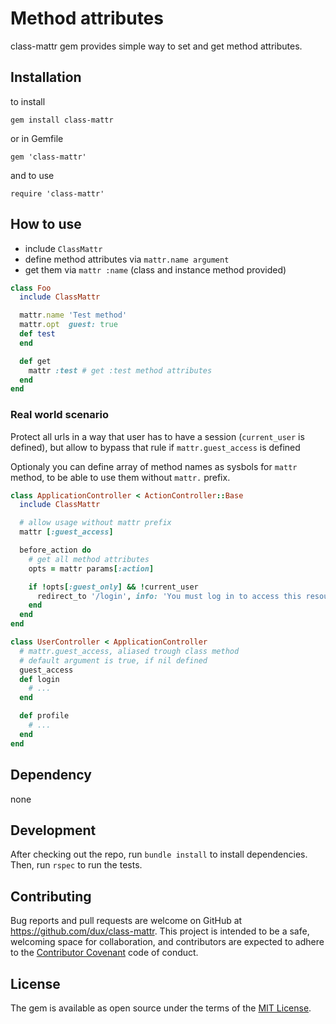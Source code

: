 # Method attributes

class-mattr gem provides simple way to set and get method attributes.

## Installation

to install

`gem install class-mattr`

or in Gemfile

`gem 'class-mattr'`

and to use

`require 'class-mattr'`

## How to use

* include `ClassMattr`
* define method attributes via `mattr.name argument`
* get them via `mattr :name` (class and instance method provided)

```ruby
class Foo
  include ClassMattr

  mattr.name 'Test method'
  mattr.opt  guest: true
  def test
  end

  def get
    mattr :test # get :test method attributes
  end
end
```

### Real world scenario

Protect all urls in a way that user has to have a session (`current_user` is defined),
but allow to bypass that rule if `mattr.guest_access` is defined

Optionaly you can define array of method names as sysbols for `mattr` method, to be able to use them without `mattr.` prefix. 

```ruby
class ApplicationController < ActionController::Base
  include ClassMattr

  # allow usage without mattr prefix
  mattr [:guest_access]

  before_action do
    # get all method attributes
    opts = mattr params[:action]

    if !opts[:guest_only] && !current_user
      redirect_to '/login', info: 'You must log in to access this resource'
    end
  end
end

class UserController < ApplicationController
  # mattr.guest_access, aliased trough class method
  # default argument is true, if nil defined
  guest_access
  def login
    # ...
  end

  def profile
    # ...
  end
end
```

## Dependency

none

## Development

After checking out the repo, run `bundle install` to install dependencies. Then, run `rspec` to run the tests.

## Contributing

Bug reports and pull requests are welcome on GitHub at https://github.com/dux/class-mattr.
This project is intended to be a safe, welcoming space for collaboration, and contributors are expected to adhere to the
[Contributor Covenant](http://contributor-covenant.org) code of conduct.

## License

The gem is available as open source under the terms of the [MIT License](https://opensource.org/licenses/MIT).

